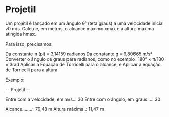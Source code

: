 # Projetil
Um projétil é lançado em um ângulo θ° (teta graus) a uma velocidade inicial v0 m/s. Calcule, em metros, o alcance máximo xmax e a altura máxima atingida hmax.

Para isso, precisamos:

Da constante π (pi) = 3,14159 radianos
Da constante g = 9,80665 m/s²
Converter o ângulo de graus para radianos, como no exemplo: 180° × π/180 = 3rad
Aplicar a Equação de Torricelli para o alcance, e
Aplicar a equação de Torricelli para a altura.


Exemplo:

-- Projétil --

Entre com a velocidade, em m/s..: 30
Entre com o ângulo, em graus....: 30

Alcance........: 79,48 m
Altura máxima..: 11,47 m

